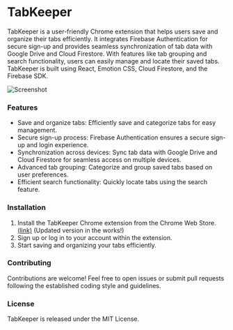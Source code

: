 # TabKeeper
TabKeeper is a user-friendly Chrome extension that helps users save and organize their tabs efficiently. It integrates Firebase Authentication for secure sign-up and provides seamless synchronization of tab data with Google Drive and Cloud Firestore. With features like tab grouping and search functionality, users can easily manage and locate their saved tabs. TabKeeper is built using React, Emotion CSS, Cloud Firestore, and the Firebase SDK.


![Screenshot](https://github.com/justinegeo96/tab-keeper-react-chrome-extension/blob/main/src/assets/design-static-version.png?raw=true)


### Features
- Save and organize tabs: Efficiently save and categorize tabs for easy management.
- Secure sign-up process: Firebase Authentication ensures a secure sign-up and login experience.
- Synchronization across devices: Sync tab data with Google Drive and Cloud Firestore for seamless access on multiple devices.
- Advanced tab grouping: Categorize and group saved tabs based on user preferences.
- Efficient search functionality: Quickly locate tabs using the search feature.


### Installation
1. Install the TabKeeper Chrome extension from the Chrome Web Store. [(link)](https://chrome.google.com/webstore/detail/tabhound-tab-manager/dhmeglggkjfgbinodfdphenmodhancbd) (Updated version in the works!)
2. Sign up or log in to your account within the extension.
3. Start saving and organizing your tabs efficiently.


### Contributing
Contributions are welcome! Feel free to open issues or submit pull requests following the established coding style and guidelines.

### License
TabKeeper is released under the MIT License.
